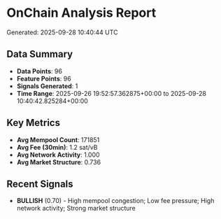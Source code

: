 # OnChain Analysis Report
Generated: 2025-09-28 10:40:44 UTC

## Data Summary
- **Data Points**: 96
- **Feature Points**: 96
- **Signals Generated**: 1
- **Time Range**: 2025-09-26 19:52:57.362875+00:00 to 2025-09-28 10:40:42.825284+00:00

## Key Metrics
- **Avg Mempool Count**: 171851
- **Avg Fee (30min)**: 1.2 sat/vB
- **Avg Network Activity**: 1.000
- **Avg Market Structure**: 0.736

## Recent Signals
- **BULLISH** (0.70) - High mempool congestion; Low fee pressure; High network activity; Strong market structure
